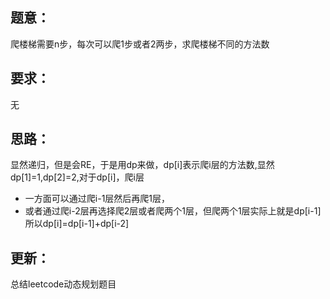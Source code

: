 ## 题意：
爬楼梯需要n步，每次可以爬1步或者2两步，求爬楼梯不同的方法数

## 要求：
无

## 思路：
显然递归，但是会RE，于是用dp来做，dp[i]表示爬i层的方法数,显然dp[1]=1,dp[2]=2,对于dp[i]，爬i层
- 一方面可以通过爬i-1层然后再爬1层，
- 或者通过爬i-2层再选择爬2层或者爬两个1层，但爬两个1层实际上就是dp[i-1]
所以dp[i]=dp[i-1]+dp[i-2]

## 更新：
总结leetcode动态规划题目

